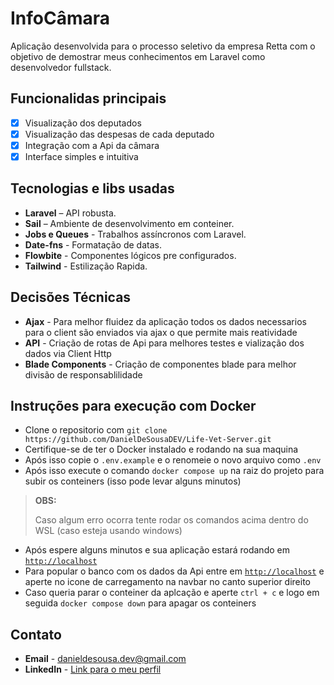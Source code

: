 # InfoCâmara

Aplicação desenvolvida para o processo seletivo da empresa Retta com o objetivo de demostrar meus conhecimentos em Laravel como desenvolvedor fullstack.

## Funcionalidas principais

- [x] Visualização dos deputados
- [x] Visualização das despesas de cada deputado
- [x] Integração com a Api da câmara
- [x] Interface simples e intuitiva

## Tecnologias e libs usadas
- **Laravel** – API robusta.
- **Sail** – Ambiente de desenvolvimento em conteiner.
- **Jobs e Queues** - Trabalhos assíncronos com Laravel.
- **Date-fns** - Formatação de datas.
- **Flowbite** - Componentes lógicos pre configurados.
- **Tailwind** - Estilização Rapida.

## Decisões Técnicas
- **Ajax** - Para melhor fluidez da aplicação todos os dados necessarios para o client são enviados via ajax o que permite mais reatividade
- **API** - Criação de rotas de Api para melhores testes e vialização dos dados via Client Http
- **Blade Components** - Criação de componentes blade para melhor divisão de responsablilidade

## Instruções para execução com Docker
- Clone o repositorio com `git clone https://github.com/DanielDeSousaDEV/Life-Vet-Server.git`
- Certifique-se de ter o Docker instalado e rodando na sua maquina
- Após isso copie o `.env.example` e o renomeie o novo arquivo como `.env`
- Após isso execute o comando `docker compose up` na raiz do projeto para subir os conteiners (isso pode levar alguns minutos)

> **OBS:**
>
> Caso algum erro ocorra tente rodar os comandos acima dentro do WSL (caso esteja usando windows)

- Após espere alguns minutos e sua aplicação estará rodando em [`http://localhost`](http://localhost)
- Para popular o banco com os dados da Api entre em [`http://localhost`](http://localhost) e aperte no icone de carregamento na navbar no canto superior direito
- Caso queria parar o conteiner da aplcação e aperte `ctrl + c` e logo em seguida `docker compose down` para apagar os conteiners 

## Contato
- **Email** - danieldesousa.dev@gmail.com
- **LinkedIn** - [Link para o meu perfil](https://www.linkedin.com/in/daniel-de-sousa-257275314/)
